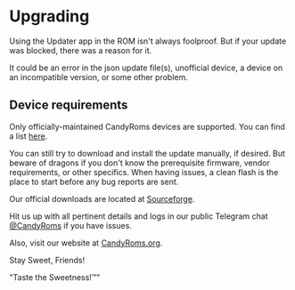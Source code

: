 Upgrading
=======
Using the Updater app in the ROM isn't always foolproof.  But if your update was blocked, there was a reason for it.

It could be an error in the json update file(s), unofficial device, a device on an incompatible version, or some other problem.


Device requirements
-------------------
Only officially-maintained CandyRoms devices are supported.
You can find a list [here](http://candyroms.org/officially-supported-devices).

You can still try to download and install the update manually, if desired.  But beware of dragons if you don't know the prerequisite firmware, vendor requirements, or other specifics.  When having issues, a clean flash is the place to start before any bug reports are sent.

Our official downloads are located at [Sourceforge](https://sourceforge.net/projects/candyroms/files/Official).

Hit us up with all pertinent details and logs in our public Telegram chat [@CandyRoms](https://tinyurl.com/y45d6hl7) if you have issues.

Also, visit our website at [CandyRoms.org](https://CandyRoms.org).

Stay Sweet, Friends!

"Taste the Sweetness!™"
